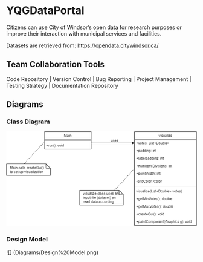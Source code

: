 # YQGDataPortal
Citizens can use City of Windsor’s open data for research purposes or improve their interaction with municipal services and facilities.

Datasets are retrieved from: https://opendata.citywindsor.ca/

## Team Collaboration Tools
Code Repository |
Version Control |
Bug Reporting |
Project Management | 
Testing Strategy |
Documentation Repository 

## Diagrams
### Class Diagram
![](Diagrams/Class%20Diagram.png)
### Design Model
![] (Diagrams/Design%20Model.png)
